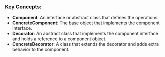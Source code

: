 ### Key Concepts:

-   **Component**: An interface or abstract class that defines the operations.
-   **ConcreteComponent**: The base object that implements the component interface.
-   **Decorator**: An abstract class that implements the component interface and holds a reference to a component object.
-   **ConcreteDecorator**: A class that extends the decorator and adds extra behavior to the component.